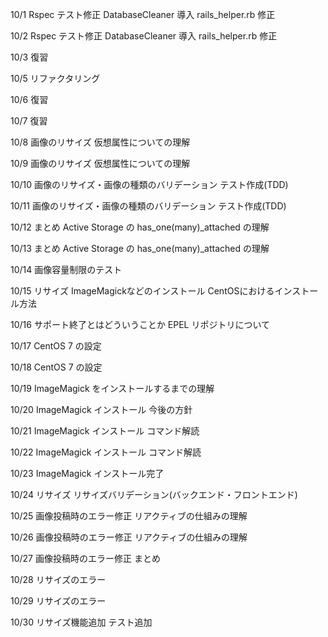 10/1
Rspec テスト修正
DatabaseCleaner 導入
rails_helper.rb 修正

10/2
Rspec テスト修正
DatabaseCleaner 導入
rails_helper.rb 修正

10/3
復習

10/5
リファクタリング

10/6
復習

10/7
復習

10/8
画像のリサイズ
仮想属性についての理解

10/9
画像のリサイズ
仮想属性についての理解

10/10
画像のリサイズ・画像の種類のバリデーション
テスト作成(TDD)

10/11
画像のリサイズ・画像の種類のバリデーション
テスト作成(TDD)

10/12
まとめ
Active Storage の has_one(many)_attached の理解

10/13
まとめ
Active Storage の has_one(many)_attached の理解

10/14
画像容量制限のテスト

10/15
リサイズ
ImageMagickなどのインストール
CentOSにおけるインストール方法

10/16
サポート終了とはどういうことか
EPEL リポジトリについて

10/17
CentOS 7 の設定

10/18
CentOS 7 の設定

10/19
ImageMagick をインストールするまでの理解

10/20
ImageMagick インストール
今後の方針

10/21
ImageMagick インストール
コマンド解読

10/22
ImageMagick インストール
コマンド解読

10/23
ImageMagick インストール完了

10/24
リサイズ
リサイズバリデーション(バックエンド・フロントエンド)

10/25
画像投稿時のエラー修正
リアクティブの仕組みの理解

10/26
画像投稿時のエラー修正
リアクティブの仕組みの理解

10/27
画像投稿時のエラー修正
まとめ

10/28
リサイズのエラー

10/29
リサイズのエラー

10/30
リサイズ機能追加
テスト追加
